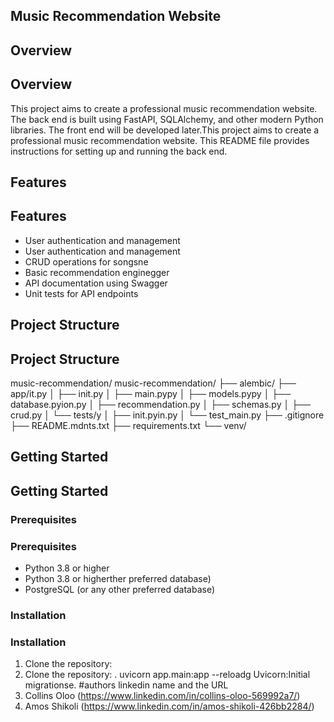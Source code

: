 ## Music Recommendation Website
## Overview
## Overview
This project aims to create a professional music recommendation website. The back end is built using FastAPI, SQLAlchemy, and other modern Python libraries. The front end will be developed later.This project aims to create a professional music recommendation website. This README file provides instructions for setting up and running the back end.
## Features
## Features
- User authentication and management
- User authentication and management
- CRUD operations for songsne
- Basic recommendation enginegger
- API documentation using Swagger
- Unit tests for API endpoints
## Project Structure
## Project Structure
music-recommendation/
music-recommendation/
├── alembic/
├── app/it.py
│ ├── init.py
│ ├── main.pypy
│ ├── models.pypy
│ ├── database.pyion.py
│ ├── recommendation.py
│ ├── schemas.py
│ ├── crud.py
│ └── tests/y
│ ├── init.pyin.py
│ └── test_main.py
├── .gitignore
├── README.mdnts.txt
├── requirements.txt
└── venv/

## Getting Started
## Getting Started
### Prerequisites
### Prerequisites
- Python 3.8 or higher
- Python 3.8 or higherther preferred database)
- PostgreSQL (or any other preferred database)
### Installation
### Installation
1. Clone the repository:
1. Clone the repository:
    .
uvicorn app.main:app --reloadg Uvicorn:Initial migrationse.
#authors linkedin name and the URL
1. Collins Oloo (https://www.linkedin.com/in/collins-oloo-569992a7/)
2. Amos Shikoli (https://www.linkedin.com/in/amos-shikoli-426bb2284/)

